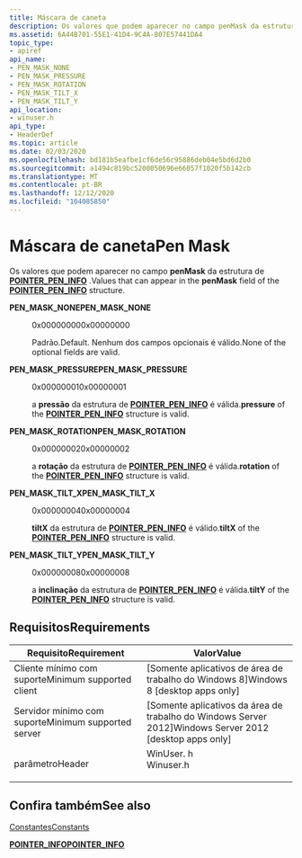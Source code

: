```yaml
---
title: Máscara de caneta
description: Os valores que podem aparecer no campo penMask da estrutura de POINTER_PEN_INFO.
ms.assetid: 6A44B701-55E1-41D4-9C4A-807E57441DA4
topic_type:
- apiref
api_name:
- PEN_MASK_NONE
- PEN_MASK_PRESSURE
- PEN_MASK_ROTATION
- PEN_MASK_TILT_X
- PEN_MASK_TILT_Y
api_location:
- winuser.h
api_type:
- HeaderDef
ms.topic: article
ms.date: 02/03/2020
ms.openlocfilehash: bd181b5eafbe1cf6de56c95886deb04e5bd6d2b0
ms.sourcegitcommit: a1494c819bc5200050696e66057f1020f5b142cb
ms.translationtype: MT
ms.contentlocale: pt-BR
ms.lasthandoff: 12/12/2020
ms.locfileid: "104085850"
---
```

# <a name="pen-mask"></a><span data-ttu-id="99920-103">Máscara de caneta</span><span class="sxs-lookup"><span data-stu-id="99920-103">Pen Mask</span></span>

<span data-ttu-id="99920-104">Os valores que podem aparecer no campo **penMask** da estrutura de [**POINTER_PEN_INFO**](/previous-versions/windows/desktop/api) .</span><span class="sxs-lookup"><span data-stu-id="99920-104">Values that can appear in the **penMask** field of the [**POINTER_PEN_INFO**](/previous-versions/windows/desktop/api) structure.</span></span>

<dl> <dt>

<span data-ttu-id="99920-105"><span id="PEN_MASK_NONE"></span><span id="pen_mask_none"></span>**PEN_MASK_NONE**</span><span class="sxs-lookup"><span data-stu-id="99920-105"><span id="PEN_MASK_NONE"></span><span id="pen_mask_none"></span>**PEN_MASK_NONE**</span></span>
</dt> <dd> <dl> <dt>

<span data-ttu-id="99920-106">0x00000000</span><span class="sxs-lookup"><span data-stu-id="99920-106">0x00000000</span></span>
</dt> <dt>



<span data-ttu-id="99920-107">Padrão.</span><span class="sxs-lookup"><span data-stu-id="99920-107">Default.</span></span> <span data-ttu-id="99920-108">Nenhum dos campos opcionais é válido.</span><span class="sxs-lookup"><span data-stu-id="99920-108">None of the optional fields are valid.</span></span>


</dt> </dl> </dd> <dt>

<span data-ttu-id="99920-109"><span id="PEN_MASK_PRESSURE"></span><span id="pen_mask_pressure"></span>**PEN_MASK_PRESSURE**</span><span class="sxs-lookup"><span data-stu-id="99920-109"><span id="PEN_MASK_PRESSURE"></span><span id="pen_mask_pressure"></span>**PEN_MASK_PRESSURE**</span></span>
</dt> <dd> <dl> <dt>

<span data-ttu-id="99920-110">0x00000001</span><span class="sxs-lookup"><span data-stu-id="99920-110">0x00000001</span></span>
</dt> <dt>



<span data-ttu-id="99920-111">a **pressão** da estrutura de [**POINTER_PEN_INFO**](/previous-versions/windows/desktop/api) é válida.</span><span class="sxs-lookup"><span data-stu-id="99920-111">**pressure** of the [**POINTER_PEN_INFO**](/previous-versions/windows/desktop/api) structure is valid.</span></span>


</dt> </dl> </dd> <dt>

<span data-ttu-id="99920-112"><span id="PEN_MASK_ROTATION"></span><span id="pen_mask_rotation"></span>**PEN_MASK_ROTATION**</span><span class="sxs-lookup"><span data-stu-id="99920-112"><span id="PEN_MASK_ROTATION"></span><span id="pen_mask_rotation"></span>**PEN_MASK_ROTATION**</span></span>
</dt> <dd> <dl> <dt>

<span data-ttu-id="99920-113">0x00000002</span><span class="sxs-lookup"><span data-stu-id="99920-113">0x00000002</span></span>
</dt> <dt>



<span data-ttu-id="99920-114">a **rotação** da estrutura de [**POINTER_PEN_INFO**](/previous-versions/windows/desktop/api) é válida.</span><span class="sxs-lookup"><span data-stu-id="99920-114">**rotation** of the [**POINTER_PEN_INFO**](/previous-versions/windows/desktop/api) structure is valid.</span></span>


</dt> </dl> </dd> <dt>

<span data-ttu-id="99920-115"><span id="PEN_MASK_TILT_X____"></span><span id="pen_mask_tilt_x____"></span>**PEN_MASK_TILT_X**</span><span class="sxs-lookup"><span data-stu-id="99920-115"><span id="PEN_MASK_TILT_X____"></span><span id="pen_mask_tilt_x____"></span>**PEN_MASK_TILT_X**</span></span> 
</dt> <dd> <dl> <dt>

<span data-ttu-id="99920-116">0x00000004</span><span class="sxs-lookup"><span data-stu-id="99920-116">0x00000004</span></span>
</dt> <dt>



<span data-ttu-id="99920-117">**tiltX** da estrutura de [**POINTER_PEN_INFO**](/previous-versions/windows/desktop/api) é válido.</span><span class="sxs-lookup"><span data-stu-id="99920-117">**tiltX** of the [**POINTER_PEN_INFO**](/previous-versions/windows/desktop/api) structure is valid.</span></span>


</dt> </dl> </dd> <dt>

<span data-ttu-id="99920-118"><span id="PEN_MASK_TILT_Y"></span><span id="pen_mask_tilt_y"></span>**PEN_MASK_TILT_Y**</span><span class="sxs-lookup"><span data-stu-id="99920-118"><span id="PEN_MASK_TILT_Y"></span><span id="pen_mask_tilt_y"></span>**PEN_MASK_TILT_Y**</span></span>
</dt> <dd> <dl> <dt>

<span data-ttu-id="99920-119">0x00000008</span><span class="sxs-lookup"><span data-stu-id="99920-119">0x00000008</span></span>
</dt> <dt>



<span data-ttu-id="99920-120">a **inclinação** da estrutura de [**POINTER_PEN_INFO**](/previous-versions/windows/desktop/api) é válida.</span><span class="sxs-lookup"><span data-stu-id="99920-120">**tiltY** of the [**POINTER_PEN_INFO**](/previous-versions/windows/desktop/api) structure is valid.</span></span>


</dt> </dl> </dd> </dl>

## <a name="requirements"></a><span data-ttu-id="99920-121">Requisitos</span><span class="sxs-lookup"><span data-stu-id="99920-121">Requirements</span></span>



| <span data-ttu-id="99920-122">Requisito</span><span class="sxs-lookup"><span data-stu-id="99920-122">Requirement</span></span> | <span data-ttu-id="99920-123">Valor</span><span class="sxs-lookup"><span data-stu-id="99920-123">Value</span></span> |
|-------------------------------------|--------------------------------------------------------------------------------------|
| <span data-ttu-id="99920-124">Cliente mínimo com suporte</span><span class="sxs-lookup"><span data-stu-id="99920-124">Minimum supported client</span></span><br/> | <span data-ttu-id="99920-125">\[Somente aplicativos de área de trabalho do Windows 8\]</span><span class="sxs-lookup"><span data-stu-id="99920-125">Windows 8 \[desktop apps only\]</span></span><br/>                                           |
| <span data-ttu-id="99920-126">Servidor mínimo com suporte</span><span class="sxs-lookup"><span data-stu-id="99920-126">Minimum supported server</span></span><br/> | <span data-ttu-id="99920-127">\[Somente aplicativos da área de trabalho do Windows Server 2012\]</span><span class="sxs-lookup"><span data-stu-id="99920-127">Windows Server 2012 \[desktop apps only\]</span></span><br/>                                 |
| <span data-ttu-id="99920-128">parâmetro</span><span class="sxs-lookup"><span data-stu-id="99920-128">Header</span></span><br/>                   | <dl> <span data-ttu-id="99920-129"><dt>WinUser. h</dt></span><span class="sxs-lookup"><span data-stu-id="99920-129"><dt>Winuser.h</dt></span></span> </dl> |



## <a name="see-also"></a><span data-ttu-id="99920-130">Confira também</span><span class="sxs-lookup"><span data-stu-id="99920-130">See also</span></span>

<dl> <dt>

[<span data-ttu-id="99920-131">Constantes</span><span class="sxs-lookup"><span data-stu-id="99920-131">Constants</span></span>](constants.md)
</dt> <dt>

[<span data-ttu-id="99920-132">**POINTER_INFO**</span><span class="sxs-lookup"><span data-stu-id="99920-132">**POINTER_INFO**</span></span>](/previous-versions/windows/desktop/api)
</dt> </dl>

 

 





